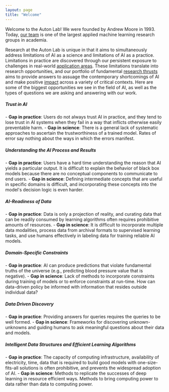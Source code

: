 ```yaml
---
layout: page
title: "Welcome"
---
```


Welcome to the Auton Lab!
We were founded by Andrew Moore in 1993.
Today, [our team](/people.md) is one of the largest applied machine learning research groups in academia.

Research at the Auton Lab is unique in that it aims to simultaneously address limitations of AI as a science and limitations of AI as a practice.
Limitations in practice are discovered through our persistent exposure to challenges in real-world [application areas](/application_areas.md).
These limitations translate into research opportunities, and our portfolio of fundamental [research thrusts](/research_areas.md) aims to provide answers to assuage the contemporary shortcomings of AI and make positive [impact](/impact_areas.md) across a variety of critical contexts.
Here are some of the biggest opportunities we see in the field of AI, as well as the types of questions we are asking and answering with our work.

<div class="welcome-container" markdown="1">

<h5>Trust in AI</h5>
  - <strong>Gap in practice</strong>: Users do not always trust AI in practice, and they tend to lose trust in AI systems when they fail in a way that inflicts otherwise easily preventable harm.
  - <strong>Gap in science</strong>: There is a general lack of systematic approaches to ascertain the trustworthiness of a trained model. Rates of error say nothing about the ways in which the errors manifest.
<h5>Understanding the AI Process and Results</h5>
  - <strong>Gap in practice</strong>: Users have a hard time understanding the reason that AI yields a particular output. It is difficult to explain the behavior of black box models because there are no conceptual components to communicate to end users.
  - <strong>Gap in science</strong>: Defining intermediate concepts that are useful in specific domains is difficult, and incorporating these concepts into the model's decision logic is even harder.
<h5>AI-Readiness of Data</h5>
  - <strong>Gap in practice</strong>: Data is only a projection of reality, and curating data that can be readily consumed by learning algorithms often requires prohibitive amounts of resources.
  - <strong>Gap in science</strong>: It is difficult to incorporate multiple data modalities, process data from archival formats to supervised learning tasks, and use humans effectively in labeling data for training reliable AI models.
<h5>Domain-Specific Constraints</h5>
  - <strong>Gap in practice</strong>: AI can produce predictions that violate fundamental truths of the universe (e.g., predicting blood pressure value that is negative).
  - <strong>Gap in science</strong>: Lack of methods to incorporate constraints during training of models or to enforce constraints at run-time. How can data-driven policy be informed with information that resides outside individual data?
<h5>Data Driven Discovery</h5>
  - <strong>Gap in practice</strong>: Providing answers for queries requires the queries to be well formed.
  - <strong>Gap in science</strong>: Frameworks for discovering unknown-unknowns and guiding humans to ask meaningful questions about their data and models.
<h5>Intelligent Data Structures and Efficient Learning Algorithms</h5>
  - <strong>Gap in practice</strong>: The capacity of computing infrastructure, availability of electricity, time, data that is required to build good models with one-size-fits-all solutions is often prohibitive, and prevents the widespread adoption of AI.
  - <strong>Gap in science</strong>: Methods to replicate the successes of deep learning in resource efficient ways. Methods to bring computing power to data rather than data to computing power.

</div>